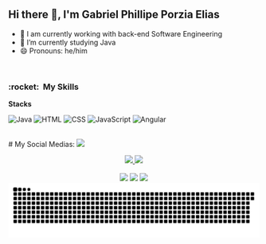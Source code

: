 ## Hi there 👋, I'm Gabriel Phillipe Porzia Elias

- 🔭 I am currently working with back-end Software Engineering
- 🌱 I’m currently studying Java
- 😄 Pronouns: he/him

<br>
<h3> :rocket: &nbsp;My Skills </h3>

**Stacks**

  ![Java](https://img.shields.io/badge/Java-ED8B00?style=for-the-badge&logo=java&logoColor=white)
  ![HTML](https://img.shields.io/badge/HTML5-E34F26?style=for-the-badge&logo=html5&logoColor=white)
  ![CSS](https://img.shields.io/badge/CSS3-1572B6?style=for-the-badge&logo=css3&logoColor=white)
  ![JavaScript](https://img.shields.io/badge/JavaScript-F7DF1E?style=for-the-badge&logo=javascript&logoColor=black)
  ![Angular](https://img.shields.io/badge/Angular-DD0031?style=for-the-badge&logo=angular&logoColor=white)
<br>

<br>
# My Social Medias: <img src="https://media.giphy.com/media/LnQjpWaON8nhr21vNW/giphy.gif" width="60">
<p align="left">
 <div align="center">
  <a href="https://github.com/gabrielpporzia">
    <img height="165em" src="https://github-readme-stats.vercel.app/api?username=gabrielpporzia&show_icons=true&theme=radical"/>
    <img height="165em" src="https://github-readme-stats.vercel.app/api/top-langs/?username=gabrielpporziai&layout=compact&theme=radical"/>
  </a>
</div>
<br>
 <div align="center">
   <a href="https://instagram.com/gabrielporzia" target="_blank"><img src="https://img.shields.io/badge/-Instagram-DF0174?style=for-the-badge&logo=instagram&logoColor=white" target="_blank"></a>
   <a href = "mailto:gporzia@gmail.com"><img src="https://img.shields.io/badge/-Gmail-%23333?style=for-the-badge&logo=gmail&logoColor=white" target="_blank"></a>
   <a href="https://www.linkedin.com/in/gabriel-phillipe-porzia-elias-018843a7" target="_blank"><img src="https://img.shields.io/badge/-LinkedIn-%230077B5?style=for-the-badge&logo=linkedin&logoColor=white" target="_blank"></a>
 </div>

<picture>
  <source media="(prefers-color-scheme: dark)" srcset="https://raw.githubusercontent.com/GabrielaZanetti/GabrielaZanetti/output/github-contribution-grid-snake-dark.svg">
  <source media="(prefers-color-scheme: light)" srcset="https://raw.githubusercontent.com/GabrielaZanetti/GabrielaZanetti/output/github-contribution-grid-snake.svg">
  <img alt="github contribution grid snake animation" src="https://raw.githubusercontent.com/GabrielaZanetti/GabrielaZanetti/output/github-contribution-grid-snake.svg">
</picture>
<br><br>

